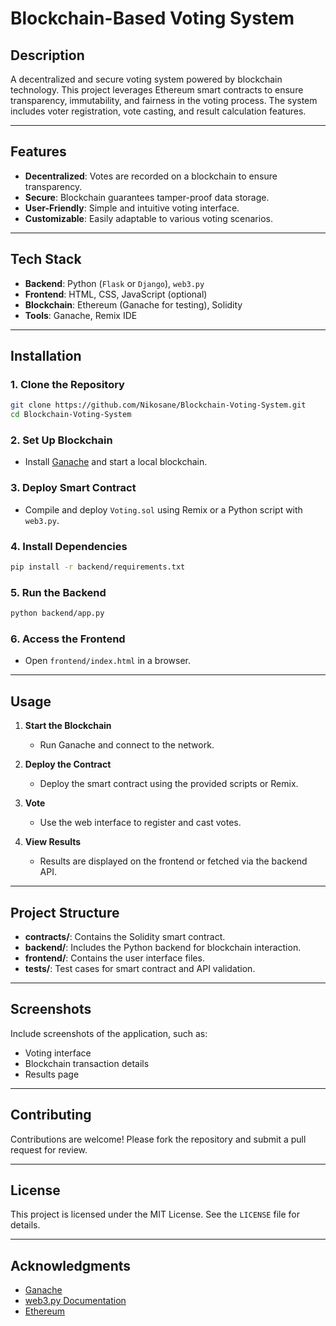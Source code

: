 # Blockchain-Based Voting System

## Description
A decentralized and secure voting system powered by blockchain technology. This project leverages Ethereum smart contracts to ensure transparency, immutability, and fairness in the voting process. The system includes voter registration, vote casting, and result calculation features.

---

## Features
- **Decentralized**: Votes are recorded on a blockchain to ensure transparency.
- **Secure**: Blockchain guarantees tamper-proof data storage.
- **User-Friendly**: Simple and intuitive voting interface.
- **Customizable**: Easily adaptable to various voting scenarios.

---

## Tech Stack
- **Backend**: Python (`Flask` or `Django`), `web3.py`
- **Frontend**: HTML, CSS, JavaScript (optional)
- **Blockchain**: Ethereum (Ganache for testing), Solidity
- **Tools**: Ganache, Remix IDE

---

## Installation

### 1. Clone the Repository
```bash
git clone https://github.com/Nikosane/Blockchain-Voting-System.git
cd Blockchain-Voting-System
```

### 2. Set Up Blockchain
- Install [Ganache](https://trufflesuite.com/ganache/) and start a local blockchain.

### 3. Deploy Smart Contract
- Compile and deploy `Voting.sol` using Remix or a Python script with `web3.py`.

### 4. Install Dependencies
```bash
pip install -r backend/requirements.txt
```

### 5. Run the Backend
```bash
python backend/app.py
```

### 6. Access the Frontend
- Open `frontend/index.html` in a browser.

---

## Usage

1. **Start the Blockchain**
   - Run Ganache and connect to the network.

2. **Deploy the Contract**
   - Deploy the smart contract using the provided scripts or Remix.

3. **Vote**
   - Use the web interface to register and cast votes.

4. **View Results**
   - Results are displayed on the frontend or fetched via the backend API.

---

## Project Structure
- **contracts/**: Contains the Solidity smart contract.
- **backend/**: Includes the Python backend for blockchain interaction.
- **frontend/**: Contains the user interface files.
- **tests/**: Test cases for smart contract and API validation.

---

## Screenshots
Include screenshots of the application, such as:
- Voting interface
- Blockchain transaction details
- Results page

---

## Contributing
Contributions are welcome! Please fork the repository and submit a pull request for review.

---

## License
This project is licensed under the MIT License. See the `LICENSE` file for details.

---

## Acknowledgments
- [Ganache](https://trufflesuite.com/ganache/)
- [web3.py Documentation](https://web3py.readthedocs.io/)
- [Ethereum](https://ethereum.org/)
